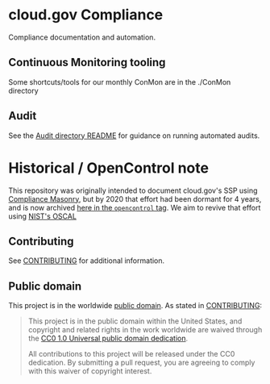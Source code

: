 # cloud.gov Compliance

Compliance documentation and automation.

## Continuous Monitoring tooling

Some shortcuts/tools for our monthly ConMon are in the ./ConMon directory

## Audit

See the [Audit directory README](./README.md) for guidance on running
automated audits.

# Historical / OpenControl note

This repository was originally intended to document cloud.gov's SSP using 
[Compliance Masonry](https://github.com/opencontrol/compliance-masonry), but by 2020 that effort had been dormant for 4 years, and is now archived [here in the `opencontrol` tag](https://github.com/cloud-gov/cg-compliance/tree/opencontrol). We aim to revive that effort using [NIST's OSCAL](https://pages.nist.gov/OSCAL/)


## Contributing

See [CONTRIBUTING](CONTRIBUTING.md) for additional information.

## Public domain

This project is in the worldwide [public domain](LICENSE.md). As stated in [CONTRIBUTING](CONTRIBUTING.md):

> This project is in the public domain within the United States, and copyright and related rights in the work worldwide are waived through the [CC0 1.0 Universal public domain dedication](https://creativecommons.org/publicdomain/zero/1.0/).
>
> All contributions to this project will be released under the CC0 dedication. By submitting a pull request, you are agreeing to comply with this waiver of copyright interest.
